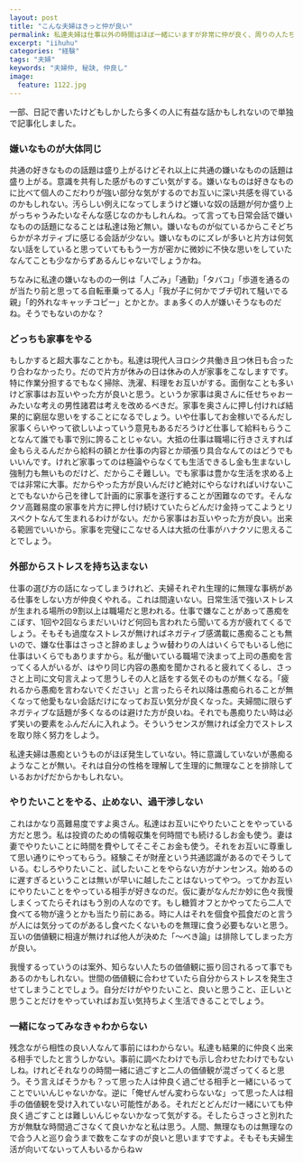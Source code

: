 ```yaml
---
layout: post
title: "こんな夫婦はきっと仲が良い"
permalink: 私達夫婦は仕事以外の時間はほぼ一緒にいますが非常に仲が良く、周りの人たちや動画を見た人たちも私達は仲が良いなぁと思っているようです。自他ともに仲良しと認める私達夫婦ですがその秘訣、というか理由はどのようなものなのか考えてみることにしました。
excerpt: "iihuhu"
categories: "経験"
tags: "夫婦"
keywords: "夫婦仲, 秘訣, 仲良し"
image:
  feature: 1122.jpg
---
```


<div class="video-container"></div>

一部、日記で書いたけどもしかしたら多くの人に有益な話かもしれないので単独で記事化しました。

### 嫌いなものが大体同じ

共通の好きなものの話題は盛り上がるけどそれ以上に共通の嫌いなものの話題は盛り上がる。意識を共有した感がものすごい気がする。嫌いなものは好きなものに比べて個人のこだわりが強い部分な気がするのでお互いに深い共感を得ているのかもしれない。汚らしい例えになってしまうけど嫌いな奴の話題が何か盛り上がっちゃうみたいなそんな感じなのかもしれんね。って言っても日常会話で嫌いなものの話題になることは私達は殆ど無い。嫌いなものが似ているからこそどちらかがネガティブに感じる会話が少ない。嫌いなものにズレが多いと片方は何気ない話をしていると思っていてももう一方が密かに微妙に不快な思いをしていたなんてことも少なからずあるんじゃないでしょうかね。

ちなみに私達の嫌いなものの一例は「人ごみ」「通勤」「タバコ」「歩道を通るのが当たり前と思ってる自転車乗ってる人」「我が子に何かでブチ切れて騒いでる親」「的外れなキャッチコピー」とかとか。まぁ多くの人が嫌いそうなものだね。そうでもないのかな？

### どっちも家事をやる

もしかすると超大事なことかも。私達は現代人ヨロシク共働き且つ休日も合ったり合わなかったり。だので片方が休みの日は休みの人が家事をこなしますです。特に作業分担するでもなく掃除、洗濯、料理をお互いがする。面倒なことも多いけど家事はお互いやった方が良いと思う。というか家事は奥さんに任せちゃおーみたいな考えの男性諸君は考えを改めるべきだ。家事を奥さんに押し付ければ結果的に窮屈な思いをすることになるでしょう。いや仕事してお金稼いでるんだし家事くらいやって欲しいよっていう意見もあるだろうけど仕事して給料もらうことなんて誰でも事で別に誇ることじゃない。大抵の仕事は職場に行きさえすれば金もらえるんだから給料の額とか仕事の内容とか頑張り具合なんてのはどうでもいいんです。けれど家事ってのは極論やらなくても生活できるし金も生まないし強制力も無いものだけど、だからこそ難しい。でも家事は豊かな生活を求める上では非常に大事。だからやった方が良いんだけど絶対にやらなければいけないことでもないから己を律して計画的に家事を遂行することが困難なのです。そんなクソ高難易度の家事を片方に押し付け続けていたらどんだけ金持ってこようとリスペクトなんて生まれるわけがない。だから家事はお互いやった方が良い。出来る範囲でいいから。家事を完璧にこなせる人は大抵の仕事がハナクソに思えることでしょう。

### 外部からストレスを持ち込まない

仕事の選び方の話になってしまうけれど、夫婦それぞれ生理的に無理な事柄がある仕事をしない方が仲良くやれる。これは間違いない。日常生活で強いストレスが生まれる場所の9割以上は職場だと思われる。仕事で嫌なことがあって愚痴をこぼす、1回や2回ならまだいいけど何回も言われたら聞いてる方が疲れてくるでしょう。そもそも過度なストレスが無ければネガティブ感満載に愚痴ることも無いので、嫌な仕事はさっさと辞めましょうｗ替わりの人はいくらでもいるし他に仕事はいくらでもありますから。私が働いている職場で決まって上司の愚痴を言ってくる人がいるが、はやり同じ内容の愚痴を聞かされると疲れてくるし、さっさと上司に文句言えよって思うしその人と話をする気そのものが無くなる。「疲れるから愚痴を言わないでください」と言ったらそれ以降は愚痴られることが無くなって他愛もない会話だけになってお互い気分が良くなった。夫婦間に限らずネガティブな話題が多くなるのは避けた方が良いね。それでも愚痴りたい時は必ず笑いの要素をふんだんに入れよう。そういうセンスが無ければ全力でストレスを取り除く努力をしよう。

私達夫婦は愚痴というものがほぼ発生していない。特に意識していないが愚痴るようなことが無い。それは自分の性格を理解して生理的に無理なことを排除しているおかげだからかもしれない。

### やりたいことをやる、止めない、過干渉しない

これはかなり高難易度ですよ奥さん。私達はお互いにやりたいことをやっている方だと思う。私は投資のための情報収集を何時間でも続けるしお金も使う。妻は妻でやりたいことに時間を費やしてそこそこお金も使う。それをお互いに尊重して思い通りにやってもらう。経験こそが財産という共通認識があるのでそうしている。むしろやりたいこと、試したいことをやらない方がナンセンス。始めるのに遅すぎるということは無いが早いに越したことはないってやつ。ってかお互いにやりたいことをやっている相手が好きなのだ。仮に妻がなんだか妙に色々我慢しまくってたらそれはもう別の人なのです。もし糖質オフとかやってたら二人で食べてる物が違うとかも当たり前にある。時に人はそれを個食や孤食だのと言うが人には気分ってのがあるし食べたくないものを無理に食う必要もないと思う。互いの価値観に相違が無ければ他人が決めた「〜べき論」は排除してしまった方が良い。

我慢するっていうのは案外、知らない人たちの価値観に振り回されるって事でもあるのかもしれない。世間の価値観に合わせていたら自分からストレスを発生させてしまうことでしょう。自分だけがやりたいこと、良いと思うこと、正しいと思うことだけをやっていればお互い気持ちよく生活できることでしょう。

### 一緒になってみなきゃわからない

残念ながら相性の良い人なんて事前にはわからない。私達も結果的に仲良く出来る相手でしたと言うしかない。事前に調べたわけでも示し合わせたわけでもないしね。けれどそれなりの時間一緒に過ごすと二人の価値観が混ざってくると思う。そう言えばそうかも？って思った人は仲良く過ごせる相手と一緒にいるってことでいいんじゃないかな。逆に「俺ぜんぜん変わらないな」って思った人は相手の価値観を受け入れていない可能性がある。それだとどんだけ一緒にいても仲良く過ごすことは難しいんじゃないかなって気がする。そしたらさっさと別れた方が無駄な時間過ごさなくて良いかなと私は思う。人間、無理なものは無理なので合う人と巡り会うまで数をこなすのが良いと思いますですよ。そもそも夫婦生活が向いてないって人もいるからねｗ
